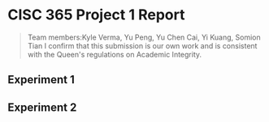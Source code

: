 # CISC 365 Project 1 Report
> Team members:Kyle Verma, Yu Peng, Yu Chen Cai, Yi Kuang, Somion Tian
> I confirm that this submission is our own work and is consistent with the Queen's regulations on Academic Integrity.

## Experiment 1

## Experiment 2